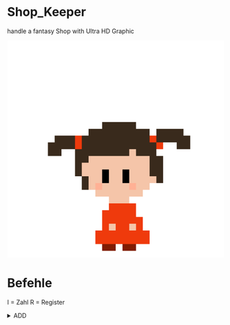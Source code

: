 # Shop_Keeper
handle a fantasy Shop with Ultra HD Graphic 

![alt text](https://github.com/MarcDod/Shop_keeper/blob/master/core/assets/npc/npc/child0.png?raw=true)

# Befehle
I = Zahl
R = Register

<details closed>
  <summary>ADD</summary>
  0000 01II IIII RRRR
</details>
